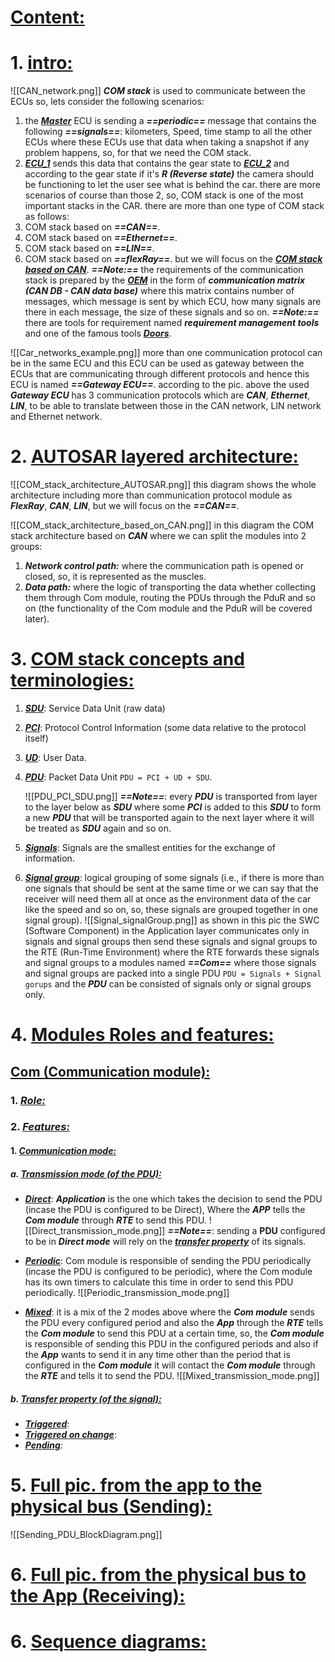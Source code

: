 # <b><u>Content:</u></b>



# 1. <b><u>intro:</u></b>

![[CAN_network.png]]
***COM stack*** is used to communicate between the ECUs so, lets consider the following scenarios:
1. the <b><u><i>Master</i></u></b> ECU is sending a ***==periodic==*** message that contains the following ***==signals==***: kilometers, Speed, time stamp to all the other ECUs where these ECUs use that data when taking a snapshot if any problem happens, so, for that we need the COM stack.
2. <b><u><i>ECU_1</i></u></b> sends this data that contains the gear state to <b><u><i>ECU_2</i></u></b> and according to the gear state if it's ***R (Reverse state)*** the camera should be functioning to let the user see what is behind the car.
there are more scenarios of course than those 2, so, COM stack is one of the most important stacks in the CAR.
there are more than one type of COM stack as follows:
1. COM stack based on ***==CAN==***.
2. COM stack based on ***==Ethernet==***.
3. COM stack based on ***==LIN==***.
4. COM stack based on ***==flexRay==***.
but we will focus on the <b><u><i>COM stack based on CAN</i></u></b>.
***==Note:==*** the requirements of the communication stack is prepared by the <b><i><u>OEM</u></i></b> in the form of ***communication matrix (CAN DB - CAN data base)*** where this matrix contains number of messages, which message is sent by which ECU, how many signals are there in each message, the size of these signals and so on.
***==Note:==*** there are tools for requirement named ***requirement management tools*** and one of the famous tools <b><i><u>Doors</u></i></b>.

![[Car_networks_example.png]]
more than one communication protocol can be in the same ECU and this ECU can be used as gateway between the ECUs that are communicating through different protocols and hence this ECU is named ***==Gateway ECU==***.
according to the pic. above the used ***Gateway ECU*** has 3 communication protocols which are ***CAN***, ***Ethernet***, ***LIN***, to be able to translate between those in the CAN network, LIN network and Ethernet network.
# 2. <b><u>AUTOSAR layered architecture:</u></b>

![[COM_stack_architecture_AUTOSAR.png]]
this diagram shows the whole architecture including more than communication protocol module as ***FlexRay***, ***CAN***, ***LIN***, but we will focus on the ***==CAN==***.

![[COM_stack_architecture_based_on_CAN.png]]
in this diagram the COM stack architecture based on ***CAN*** where we can split the modules into 2 groups:
1. ***Network control path:*** where the communication path is opened or closed, so, it is                                                         represented as the muscles.
2. ***Data path:*** where the logic of transporting the data whether collecting them through Com                          module, routing the PDUs through the PduR and so on (the functionality of the                          Com module and the PduR will be covered later).


# 3. <b><u>COM stack concepts and terminologies:</u></b>

1. <b><u><i>SDU</i></u></b>: Service Data Unit (raw data)
2. <b><u><i>PCI</i></u></b>: Protocol Control Information (some data relative to the protocol itself)
3. <b><u><i>UD</i></u></b>: User Data.
4. <b><u><i>PDU</i></u></b>: Packet Data Unit
        `PDU = PCI + UD + SDU`.
	
	![[PDU_PCI_SDU.png]]
	***==Note==***: every ***PDU*** is transported from layer to the layer below as ***SDU*** where some ***PCI*** is                    added to this ***SDU*** to form a new ***PDU*** that will be transported again to the next layer              where it will be treated as ***SDU*** again and so on.
5. <b><u><i>Signals</i></u></b>: Signals are the smallest entities for the exchange of information.
6. <b><u><i>Signal group</i></u></b>: logical grouping of some signals (i.e., if there is more than one signals that                                 should be sent at the same time or we can say that the receiver will need them                           all at once as the environment data of the car like the speed and so on, so, these                        signals are grouped together in one signal group).
	![[Signal_signalGroup.png]]
	as shown in this pic the SWC (Software Component) in the Application layer communicates only in signals and signal groups then send these signals and signal groups to the RTE (Run-Time Environment) where the RTE forwards these signals and signal groups to a modules named ***==Com==*** where those signals and signal groups are packed into a single PDU
	`PDU = Signals + Signal gorups` and the ***PDU*** can be consisted of signals only or signal groups only.
# 4. <b><u>Modules Roles and features:</u></b>

## <b><u>Com (Communication module):</u></b>
### 1. <b><i><u>Role:</u></i></b>

### 2. <b><i><u>Features:</u></i></b>
#### 1. <b><u><i>Communication mode:</i></u></b>
##### a. <b><u><i>Transmission mode (of the PDU):</i></u></b>
- <u><i><b>Direct</b></u></i>: ***Application*** is the one which takes the decision to send the PDU (incase the PDU is                     configured to be Direct), Where the ***APP*** tells the ***Com module*** through ***RTE*** to send this             PDU.
		![[Direct_transmission_mode.png]]
		***==Note==***: sending a **PDU** configured to be in ***Direct mode*** will rely on the <b><u><i>transfer property</i></u></b>             of its signals.
		
- <u><i><b>Periodic</b></u></i>: Com module is responsible of sending the PDU periodically (incase the PDU is                             configured to be periodic), where the Com module has its own timers to calculate this                time in order to send this PDU periodically.
		![[Periodic_transmission_mode.png]]
		
- <u><i><b>Mixed</b></u></i>: it is a mix of the 2 modes above where the ***Com module*** sends the PDU every                              configured period and also the ***App*** through the ***RTE*** tells the ***Com module*** to send this              PDU at a certain time, so, the ***Com module*** is responsible of sending this PDU in the                    configured periods and also if the ***App*** wants to send it in any time other than the                       period that is configured in the ***Com module*** it will contact the ***Com module*** through                  the ***RTE*** and tells it to send the PDU. 
		![[Mixed_transmission_mode.png]]
##### b. <b><u><i>Transfer property (of the signal):</i></u></b>
- <u><i><b>Triggered</b></u></i>:
- <u><i><b>Triggered on change</b></u></i>:
- <u><i><b>Pending</b></u></i>:

# 5. <b><u>Full pic. from the app to the physical bus (Sending):</u></b>

![[Sending_PDU_BlockDiagram.png]]


# 6. <b><u>Full pic. from the physical bus to the App (Receiving):</u></b>


# 6. <b><u>Sequence diagrams:</u></b>
